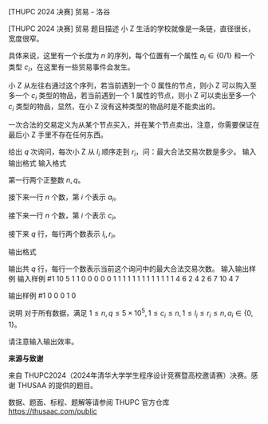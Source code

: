 



[THUPC 2024 决赛] 贸易 - 洛谷














[THUPC 2024 决赛] 贸易
题目描述
小 Z 生活的学校就像是一条链，直径很长，宽度很窄。

具体来说，这里有一个长度为 $n$ 的序列，每个位置有一个属性 $a_i\in \{0/1\}$ 和一个类型 $c_i$，在这里有一些贸易事件会发生。

小 Z 从左往右通过这个序列，若当前遇到一个 $0$ 属性的节点，则小 Z 可以购入至多一个 $c_i$ 类型的物品，若当前遇到一个 $1$ 属性的节点，则小 Z 可以卖出至多一个 $c_i$ 类型的物品，显然，在小 Z 没有这种类型的物品时是不能卖出的。

一次合法的交易定义为从某个节点买入，并在某个节点卖出，注意，你需要保证在最后小 Z 手里不存在任何东西。

给出 $q$ 次询问，每次小 Z 从 $l_i$ 顺序走到 $r_i$，问：最大合法交易次数是多少。
输入输出格式
输入格式

第一行两个正整数 $n,q$。

接下来一行 $n$ 个数，第 $i$ 个表示 $a_i$。

接下来一行 $n$ 个数，第 $i$ 个表示 $c_i$。

接下来 $q$ 行，每行两个数表示 $l_i,r_i$。

输出格式

输出共 $q$ 行，每行一个数表示当前这个询问中的最大合法交易次数。
输入输出样例
输入样例 #1
10 5
1 1 0 0 0 0 0 1 1 1 
1 1 1 1 1 1 1 1 1 1 
4 6
2 4
2 6
7 10
4 7

输出样例 #1
0
0
0
1
0

说明
对于所有数据，满足 $1\le n,q\le5\times 10^5,1\le c_i\le n,1\le l_i\le r_i\le n,a_i\in\{0,1\}$。

请注意输入输出效率。


**来源与致谢**

来自 THUPC2024（2024年清华大学学生程序设计竞赛暨高校邀请赛）决赛。感谢 THUSAA 的提供的题目。

数据、题面、标程、题解等请参阅 THUPC 官方仓库 <https://thusaac.com/public>






